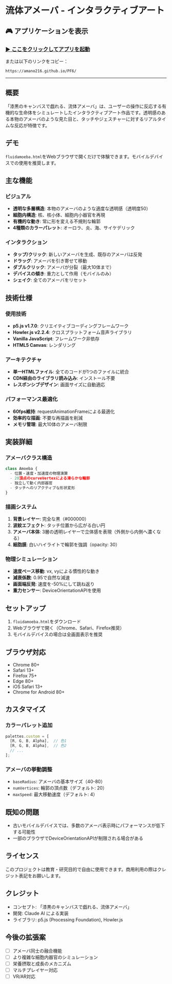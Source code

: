 # 流体アメーバ - インタラクティブアート

## 🎮 アプリケーションを表示

### [▶️ ここをクリックしてアプリを起動](https://amano216.github.io/PF6/)

または以下のリンクをコピー：
```
https://amano216.github.io/PF6/
```

---

## 概要

「漆黒のキャンバスで戯れる、流体アメーバ」は、ユーザーの操作に反応する有機的な生命体をシミュレートしたインタラクティブアート作品です。透明感のある本物のアメーバのような見た目と、タッチやジェスチャーに対するリアルタイムな反応が特徴です。

## デモ

`fluidamoeba.html`をWebブラウザで開くだけで体験できます。モバイルデバイスでの使用を推奨します。

## 主な機能

### ビジュアル
- **透明な多層構造**: 本物のアメーバのような適度な透明感（透明度50）
- **細胞内構造**: 核、核小体、細胞内小器官を再現
- **有機的な動き**: 常に形を変える不規則な輪郭
- **4種類のカラーパレット**: オーロラ、炎、海、サイケデリック

### インタラクション
- **タップ/クリック**: 新しいアメーバを生成、既存のアメーバは反発
- **ドラッグ**: アメーバを引き寄せて移動
- **ダブルクリック**: アメーバが分裂（最大10体まで）
- **デバイスの傾き**: 重力として作用（モバイルのみ）
- **シェイク**: 全てのアメーバをリセット

## 技術仕様

### 使用技術
- **p5.js v1.7.0**: クリエイティブコーディングフレームワーク
- **Howler.js v2.2.4**: クロスプラットフォーム音声ライブラリ
- **Vanilla JavaScript**: フレームワーク非依存
- **HTML5 Canvas**: レンダリング

### アーキテクチャ
- **単一HTMLファイル**: 全てのコードが1つのファイルに統合
- **CDN経由のライブラリ読み込み**: インストール不要
- **レスポンシブデザイン**: 画面サイズに自動適応

### パフォーマンス最適化
- **60fps維持**: requestAnimationFrameによる最適化
- **効率的な描画**: 不要な再描画を削減
- **メモリ管理**: 最大10体のアメーバ制限

## 実装詳細

### アメーバクラス構造
```javascript
class Amoeba {
  - 位置・速度・加速度の物理演算
  - 20頂点のcurveVertexによる滑らかな輪郭
  - 独立して動く内部器官
  - タッチへのリアクティブな形状変形
}
```

### 描画システム
1. **背景レイヤー**: 完全な黒（#000000）
2. **波紋エフェクト**: タッチ位置から広がる白い円
3. **アメーバ本体**: 3層の透明レイヤーで立体感を表現（外側から内側へ濃くなる）
4. **細胞膜**: 白いハイライトで輪郭を強調（opacity: 30）

### 物理シミュレーション
- **速度ベース移動**: vx, vyによる慣性的な動き
- **減衰係数**: 0.95で自然な減速
- **画面端反発**: 速度を-50%にして跳ね返り
- **重力センサー**: DeviceOrientationAPIを使用

## セットアップ

1. `fluidamoeba.html`をダウンロード
2. Webブラウザで開く（Chrome、Safari、Firefox推奨）
3. モバイルデバイスの場合は全画面表示を推奨

## ブラウザ対応

- Chrome 80+
- Safari 13+
- Firefox 75+
- Edge 80+
- iOS Safari 13+
- Chrome for Android 80+

## カスタマイズ

### カラーパレット追加
```javascript
palettes.custom = [
  [R, G, B, Alpha],  // 色1
  [R, G, B, Alpha],  // 色2
  // ...
];
```

### アメーバの挙動調整
- `baseRadius`: アメーバの基本サイズ（40-80）
- `numVertices`: 輪郭の頂点数（デフォルト: 20）
- `maxSpeed`: 最大移動速度（デフォルト: 4）

## 既知の問題

- 古いモバイルデバイスでは、多数のアメーバ表示時にパフォーマンスが低下する可能性
- 一部のブラウザでDeviceOrientationAPIが制限される場合がある

## ライセンス

このプロジェクトは教育・研究目的で自由に使用できます。商用利用の際はクレジット表記をお願いします。

## クレジット

- コンセプト: 「漆黒のキャンバスで戯れる、流体アメーバ」
- 開発: Claude AI による実装
- ライブラリ: p5.js (Processing Foundation), Howler.js

## 今後の拡張案

- [ ] アメーバ同士の融合機能
- [ ] より複雑な細胞内器官のシミュレーション
- [ ] 栄養摂取と成長のメカニズム
- [ ] マルチプレイヤー対応
- [ ] VR/AR対応